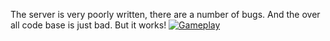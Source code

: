 ﻿The server is very poorly written, there are a number of bugs. And the over all code base is just bad. But it works! 
[![Gameplay](https://img.youtube.com/vi/79D_Vl9aVao/maxresdefault.jpg)](https://www.youtube.com/watch?v=79D_Vl9aVao&ab_channel=Starlk)

